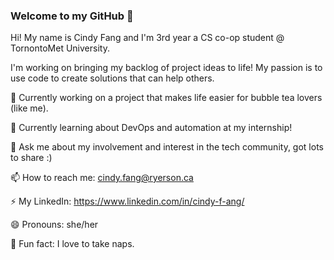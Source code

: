 ### Welcome to my GitHub 👋

Hi! My name is Cindy Fang and I'm 3rd year a CS co-op student @ TornontoMet University.

I'm working on bringing my backlog of project ideas to life! My passion is to use code to create solutions that can help others. 

🔭 Currently working on a project that makes life easier for bubble tea lovers (like me). 

🌱 Currently learning about DevOps and automation at my internship! 

💬 Ask me about my involvement and interest in the tech community, got lots to share :) 

📫 How to reach me: cindy.fang@ryerson.ca 

⚡ My LinkedIn: https://www.linkedin.com/in/cindy-f-ang/

😄 Pronouns: she/her 

💖 Fun fact: I love to take naps. 


<!--
**cindy-fang/cindy-fang** is a ✨ _special_ ✨ repository because its `README.md` (this file) appears on your GitHub profile.

Here are some ideas to get you started:

- 🔭 I’m currently working on ...
- 🌱 I’m currently learning ...
- 👯 I’m looking to collaborate on ...
- 🤔 I’m looking for help with ...
- 💬 Ask me about ...
- 📫 How to reach me: ...
- 😄 Pronouns: ...
- ⚡ Fun fact: ...
-->
